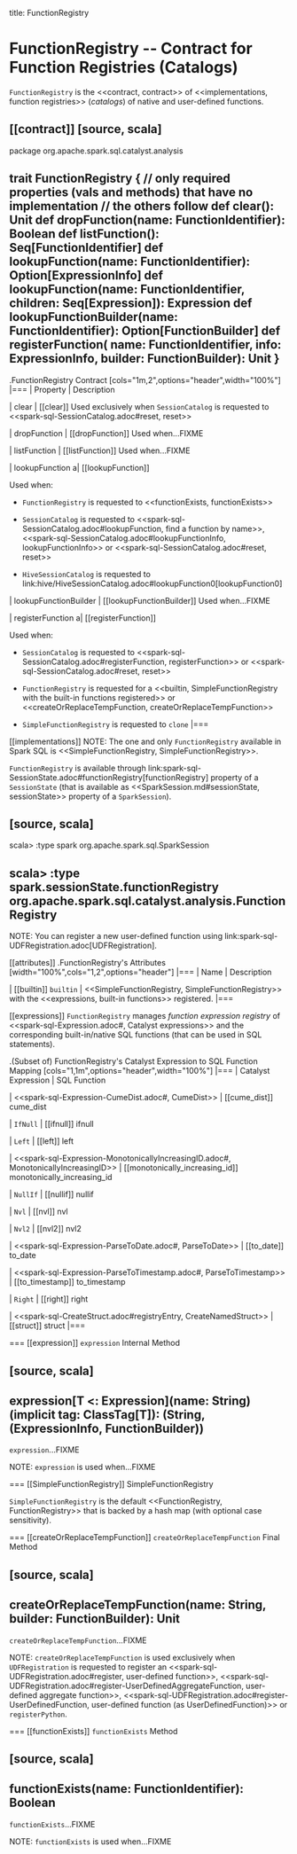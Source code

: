 title: FunctionRegistry

# FunctionRegistry -- Contract for Function Registries (Catalogs)

`FunctionRegistry` is the <<contract, contract>> of <<implementations, function registries>> (_catalogs_) of native and user-defined functions.

[[contract]]
[source, scala]
----
package org.apache.spark.sql.catalyst.analysis

trait FunctionRegistry {
  // only required properties (vals and methods) that have no implementation
  // the others follow
  def clear(): Unit
  def dropFunction(name: FunctionIdentifier): Boolean
  def listFunction(): Seq[FunctionIdentifier]
  def lookupFunction(name: FunctionIdentifier): Option[ExpressionInfo]
  def lookupFunction(name: FunctionIdentifier, children: Seq[Expression]): Expression
  def lookupFunctionBuilder(name: FunctionIdentifier): Option[FunctionBuilder]
  def registerFunction(
    name: FunctionIdentifier,
    info: ExpressionInfo,
    builder: FunctionBuilder): Unit
}
----

.FunctionRegistry Contract
[cols="1m,2",options="header",width="100%"]
|===
| Property
| Description

| clear
| [[clear]] Used exclusively when `SessionCatalog` is requested to <<spark-sql-SessionCatalog.adoc#reset, reset>>

| dropFunction
| [[dropFunction]] Used when...FIXME

| listFunction
| [[listFunction]] Used when...FIXME

| lookupFunction
a| [[lookupFunction]]

Used when:

* `FunctionRegistry` is requested to <<functionExists, functionExists>>

* `SessionCatalog` is requested to <<spark-sql-SessionCatalog.adoc#lookupFunction, find a function by name>>, <<spark-sql-SessionCatalog.adoc#lookupFunctionInfo, lookupFunctionInfo>> or <<spark-sql-SessionCatalog.adoc#reset, reset>>

* `HiveSessionCatalog` is requested to link:hive/HiveSessionCatalog.adoc#lookupFunction0[lookupFunction0]

| lookupFunctionBuilder
| [[lookupFunctionBuilder]] Used when...FIXME

| registerFunction
a| [[registerFunction]]

Used when:

* `SessionCatalog` is requested to <<spark-sql-SessionCatalog.adoc#registerFunction, registerFunction>> or <<spark-sql-SessionCatalog.adoc#reset, reset>>

* `FunctionRegistry` is requested for a <<builtin, SimpleFunctionRegistry with the built-in functions registered>> or <<createOrReplaceTempFunction, createOrReplaceTempFunction>>

* `SimpleFunctionRegistry` is requested to `clone`
|===

[[implementations]]
NOTE: The one and only `FunctionRegistry` available in Spark SQL is <<SimpleFunctionRegistry, SimpleFunctionRegistry>>.

`FunctionRegistry` is available through link:spark-sql-SessionState.adoc#functionRegistry[functionRegistry] property of a `SessionState` (that is available as <<SparkSession.md#sessionState, sessionState>> property of a `SparkSession`).

[source, scala]
----
scala> :type spark
org.apache.spark.sql.SparkSession

scala> :type spark.sessionState.functionRegistry
org.apache.spark.sql.catalyst.analysis.FunctionRegistry
----

NOTE: You can register a new user-defined function using link:spark-sql-UDFRegistration.adoc[UDFRegistration].

[[attributes]]
.FunctionRegistry's Attributes
[width="100%",cols="1,2",options="header"]
|===
| Name
| Description

| [[builtin]] `builtin`
| <<SimpleFunctionRegistry, SimpleFunctionRegistry>> with the <<expressions, built-in functions>> registered.
|===

[[expressions]]
`FunctionRegistry` manages *function expression registry* of <<spark-sql-Expression.adoc#, Catalyst expressions>> and the corresponding built-in/native SQL functions (that can be used in SQL statements).

.(Subset of) FunctionRegistry's Catalyst Expression to SQL Function Mapping
[cols="1,1m",options="header",width="100%"]
|===
| Catalyst Expression
| SQL Function

| <<spark-sql-Expression-CumeDist.adoc#, CumeDist>>
| [[cume_dist]] cume_dist

| `IfNull`
| [[ifnull]] ifnull

| `Left`
| [[left]] left

| <<spark-sql-Expression-MonotonicallyIncreasingID.adoc#, MonotonicallyIncreasingID>>
| [[monotonically_increasing_id]] monotonically_increasing_id

| `NullIf`
| [[nullif]] nullif

| `Nvl`
| [[nvl]] nvl

| `Nvl2`
| [[nvl2]] nvl2

| <<spark-sql-Expression-ParseToDate.adoc#, ParseToDate>>
| [[to_date]] to_date

| <<spark-sql-Expression-ParseToTimestamp.adoc#, ParseToTimestamp>>
| [[to_timestamp]] to_timestamp

| `Right`
| [[right]] right

| <<spark-sql-CreateStruct.adoc#registryEntry, CreateNamedStruct>>
| [[struct]] struct
|===

=== [[expression]] `expression` Internal Method

[source, scala]
----
expression[T <: Expression](name: String)
  (implicit tag: ClassTag[T]): (String, (ExpressionInfo, FunctionBuilder))
----

`expression`...FIXME

NOTE: `expression` is used when...FIXME

=== [[SimpleFunctionRegistry]] SimpleFunctionRegistry

`SimpleFunctionRegistry` is the default <<FunctionRegistry, FunctionRegistry>> that is backed by a hash map (with optional case sensitivity).

=== [[createOrReplaceTempFunction]] `createOrReplaceTempFunction` Final Method

[source, scala]
----
createOrReplaceTempFunction(name: String, builder: FunctionBuilder): Unit
----

`createOrReplaceTempFunction`...FIXME

NOTE: `createOrReplaceTempFunction` is used exclusively when `UDFRegistration` is requested to register an <<spark-sql-UDFRegistration.adoc#register, user-defined function>>, <<spark-sql-UDFRegistration.adoc#register-UserDefinedAggregateFunction, user-defined aggregate function>>, <<spark-sql-UDFRegistration.adoc#register-UserDefinedFunction, user-defined function (as UserDefinedFunction)>> or `registerPython`.

=== [[functionExists]] `functionExists` Method

[source, scala]
----
functionExists(name: FunctionIdentifier): Boolean
----

`functionExists`...FIXME

NOTE: `functionExists` is used when...FIXME
